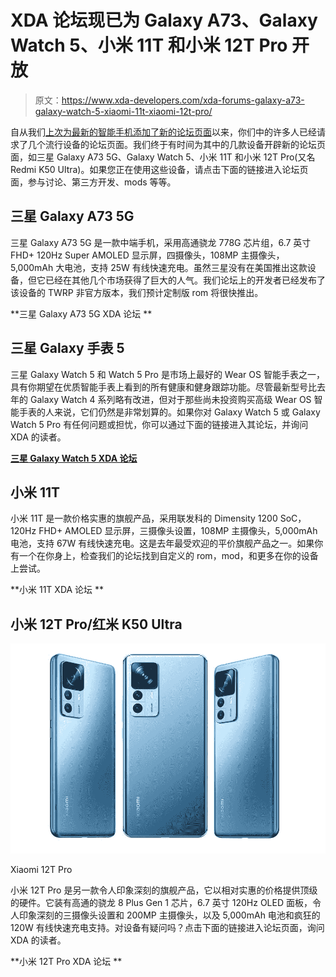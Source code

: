 # XDA 论坛现已为 Galaxy A73、Galaxy Watch 5、小米 11T 和小米 12T Pro 开放

> 原文：<https://www.xda-developers.com/xda-forums-galaxy-a73-galaxy-watch-5-xiaomi-11t-xiaomi-12t-pro/>

自从我们[上次为最新的智能手机添加了新的论坛页面](https://www.xda-developers.com/xda-forums-mix-fold-2-edge-30-ultra-poco-f4/)以来，你们中的许多人已经请求了几个流行设备的论坛页面。我们终于有时间为其中的几款设备开辟新的论坛页面，如三星 Galaxy A73 5G、Galaxy Watch 5、小米 11T 和小米 12T Pro(又名 Redmi K50 Ultra)。如果您正在使用这些设备，请点击下面的链接进入论坛页面，参与讨论、第三方开发、mods 等等。

## 三星 Galaxy A73 5G

三星 Galaxy A73 5G 是一款中端手机，采用高通骁龙 778G 芯片组，6.7 英寸 FHD+ 120Hz Super AMOLED 显示屏，四摄像头，108MP 主摄像头，5,000mAh 大电池，支持 25W 有线快速充电。虽然三星没有在美国推出这款设备，但它已经在其他几个市场获得了巨大的人气。我们论坛上的开发者已经发布了该设备的 TWRP 非官方版本，我们预计定制版 rom 将很快推出。

**三星 Galaxy A73 5G XDA 论坛 **

## 三星 Galaxy 手表 5

三星 Galaxy Watch 5 和 Watch 5 Pro 是市场上最好的 Wear OS 智能手表之一，具有你期望在优质智能手表上看到的所有健康和健身跟踪功能。尽管最新型号比去年的 Galaxy Watch 4 系列略有改进，但对于那些尚未投资购买高级 Wear OS 智能手表的人来说，它们仍然是非常划算的。如果你对 Galaxy Watch 5 或 Galaxy Watch 5 Pro 有任何问题或担忧，你可以通过下面的链接进入其论坛，并询问 XDA 的读者。

**[三星 Galaxy Watch 5 XDA 论坛](https://forum.xda-developers.com/f/samsung-galaxy-watch-5.12675/)**

## 小米 11T

小米 11T 是一款价格实惠的旗舰产品，采用联发科的 Dimensity 1200 SoC，120Hz FHD+ AMOLED 显示屏，三摄像头设置，108MP 主摄像头，5,000mAh 电池，支持 67W 有线快速充电。这是去年最受欢迎的平价旗舰产品之一。如果你有一个在你身上，检查我们的论坛找到自定义的 rom，mod，和更多在你的设备上尝试。

**小米 11T XDA 论坛 **

## 小米 12T Pro/红米 K50 Ultra

 <picture>![The Xiaomi 12T Pro brings a 200MP main camera that can shoot 16-in-1 binned images, or a full 200MP resolution photo. ](img/86d9a66afd69ecce18bb5be35e986329.png)</picture> 

Xiaomi 12T Pro

小米 12T Pro 是另一款令人印象深刻的旗舰产品，它以相对实惠的价格提供顶级的硬件。它装有高通的骁龙 8 Plus Gen 1 芯片，6.7 英寸 120Hz OLED 面板，令人印象深刻的三摄像头设置和 200MP 主摄像头，以及 5,000mAh 电池和疯狂的 120W 有线快速充电支持。对设备有疑问吗？点击下面的链接进入论坛页面，询问 XDA 的读者。

**小米 12T Pro XDA 论坛 **